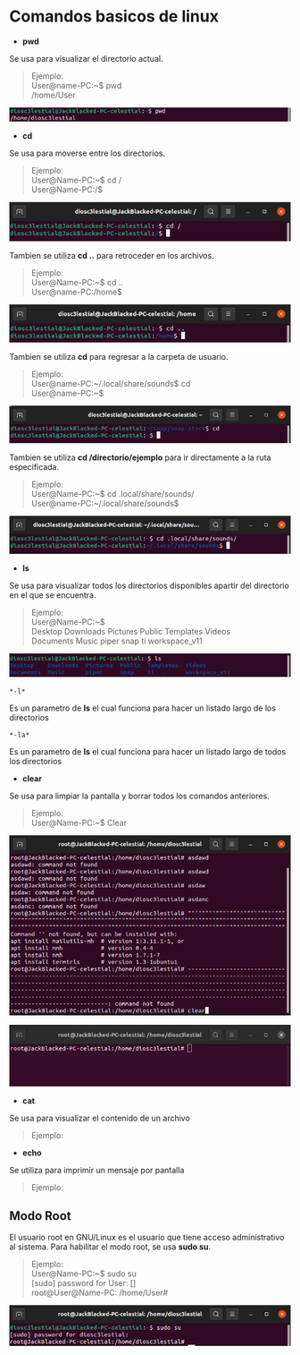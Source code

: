 # Comandos basicos de linux

- **pwd**

Se usa para visualizar el directorio actual.

> Ejemplo:  
> User@name-PC:~$ pwd  
> /home/User  
<p align="center"><img src="/Images/pwd_ejemplo.png" /></p>

- **cd**

Se usa para moverse entre los directorios.

> Ejemplo:  
> User@Name-PC:~$ cd /  
> User@Name-PC:/$  
<p align="center"><img src="/Images/cd_ejemplo.png" /></p>

Tambien se utiliza **cd ..** para retroceder en los archivos.

> Ejemplo:  
> User@Name-PC:~$ cd ..  
> User@name-PC:/home$  
<p align="center"><img src="/Images/cdBack_ejemplo.png" /></p>

Tambien se utiliza **cd** para regresar a la carpeta de usuario.

> Ejemplo:  
> User@name-PC:~/.local/share/sounds$ cd  
> User@name-PC:~$  
<p align="center"><img src="/Images/cdProfile_ejemplo.png" /></p>

Tambien se utiliza **cd /directorio/ejemplo** para ir directamente a la ruta especificada.

> Ejemplo:  
> User@Name-PC:~$ cd .local/share/sounds/  
> User@name-PC:~/.local/share/sounds$  
<p align="center"><img src="/Images/cdRoute_ejemplo.png" /></p>


- **ls**

Se usa para visualizar todos los directorios disponibles apartir del directorio en el que se encuentra.

> Ejemplo:  
> User@Name-PC:~$  
> Desktop Downloads Pictures Public Templates Videos  
> Documents Music piper snap ti workspace_v11  
<p align="center"><img src="/Images/ls_ejemplo.png" /></p>

    *-l*

Es un parametro de **ls** el cual funciona para hacer un listado largo de los directorios

    *-la*

Es un parametro de **ls** el cual funciona para hacer un listado largo de todos los directorios

- **clear**

Se usa para limpiar la pantalla y borrar todos los comandos anteriores.

> Ejemplo:  
> User@Name-PC:~$ Clear  
<p align="center"><img src="/Images/clear1_ejemplo.png" /></p>
<p align="center"><img src="/Images/clear2_ejemplo.png" /></p>

- **cat**

Se usa para visualizar el contenido de un archivo

> Ejemplo:

- **echo**

Se utiliza para imprimir un mensaje por pantalla

> Ejemplo:

## Modo Root

El usuario root en GNU/Linux es el usuario que tiene acceso administrativo al sistema.
Para habilitar el modo root, se usa **sudo su**.

> Ejemplo:  
> User@Name-PC:~$ sudo su  
> [sudo] password for User: []  
> root@User@Name-PC: /home/User#  

<p align="center"><img src="/Images/sudoSu_ejemplo.png" /></p>